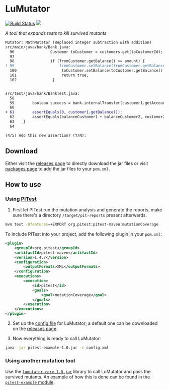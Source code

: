 # LuMutator
[![Build Status](https://travis-ci.com/ZhongXiLu/LuMutator.svg?token=8ED8fdyNhxKsYhegKEJg&branch=master)](https://travis-ci.com/ZhongXiLu/LuMutator)
[![](https://github.com/ZhongXiLu/LuMutator/workflows/Java%20CI/badge.svg)](https://github.com/ZhongXiLu/LuMutator/actions?query=workflow%3A%22Java+CI%22)

*A tool that expands tests to kill survived mutants*

```diff
Mutator: MathMutator (Replaced integer subtraction with addition)
src/main/java/bank/Bank.java:
  96                Customer toCustomer = customers.get(toCustomerId);
  97
  98                if (fromCustomer.getBalance() >= amount) {
! 99                    fromCustomer.setBalance(fromCustomer.getBalance() - amount);
  100                    toCustomer.setBalance(toCustomer.getBalance() + amount);
  101                    return true;
  102                }


src/test/java/bank/BankTest.java:
  58
  59        boolean success = bank.internalTransfer(customer1.getAccountNumber(), customer2.getAccountNumber(), balanceCustomer1);
  60
+ 61        assertEquals(0, customer1.getBalance());
  62        assertEquals(balanceCustomer1 + balanceCustomer2, customer2.getBalance());
  63    }
  64

(4/5) Add this new assertion? (Y/N):
```

## Download

Either visit the [releases page](https://github.com/ZhongXiLu/LuMutator/releases) to directly download the jar files or visit [packages page](https://github.com/ZhongXiLu/LuMutator/packages) to add the jar files to your `pom.xml`.

## How to use

### Using [PITest](http://pitest.org/)

1. First let PITest run the mutation analysis and generate the reports,
make sure there's a directory `/target/pit-reports` present afterwards.
```bash
mvn test -Dfeatures=+EXPORT org.pitest:pitest-maven:mutationCoverage
```
To include PITest into your project, add the following plugin in your `pom.xml`:
```xml
<plugin>
    <groupId>org.pitest</groupId>
    <artifactId>pitest-maven</artifactId>
    <version>1.4.7</version>
    <configuration>
        <outputFormats>XML</outputFormats>
    </configuration>
    <executions>
        <execution>
            <id>pitest</id>
            <goals>
                <goal>mutationCoverage</goal>
            </goals>
        </execution>
    </executions>
</plugin>
```

2. Set up the [config file](https://github.com/ZhongXiLu/LuMutator/releases/download/v1.0/config.xml) for LuMutator; a default one can be downloaded on the [releases page](https://github.com/ZhongXiLu/LuMutator/releases).

3. Now everything is ready to call LuMutator:
```bash
java -jar pitest-example-1.0.jar -c config.xml
```

### Using another mutation tool

Use the [`lumutator-core-1.0.jar`](https://github.com/ZhongXiLu/LuMutator/packages/57327) library to call LuMutator and pass the survived mutants. An example of how this is done can be found in the [`pitest-example` module](https://github.com/ZhongXiLu/LuMutator/tree/master/pitest-example/src/main/java/pitest-example).

